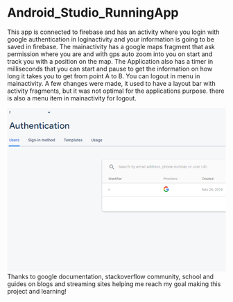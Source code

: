 # Android_Studio_RunningApp

This app is connected to firebase and has an activity where you login with google authentication in loginactivity and your information is going to be saved in firebase. 
The mainactivity has a google maps fragment that ask permission where you are and with gps auto zoom into you on start and track you with a position on the map. The Application also has a timer in milliseconds that you can start and pause to get the information on how long it takes you to get from point A to B. You can logout in menu in mainactivity. 
A few changes were made, it used to have a layout bar with activity fragments, but it was not optimal for the applications purpose. there is also a menu item in mainactivity for logout. 

![](images/runningappfirebase.png)
Thanks to google documentation, stackoverflow community, school and guides on blogs and streaming sites helping me reach my goal making this project and learning!

